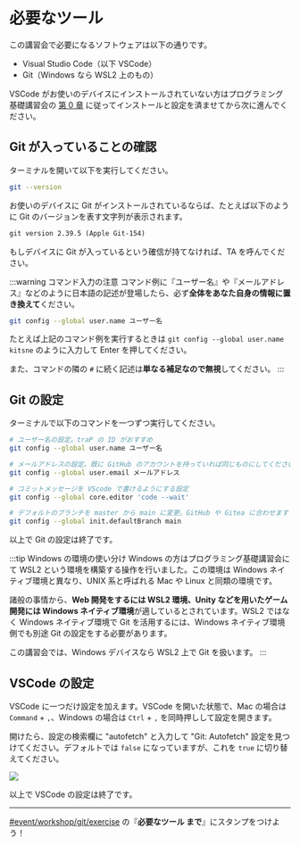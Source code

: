 # 必要なツール

この講習会で必要になるソフトウェアは以下の通りです。

- Visual Studio Code（以下 VSCode）
- Git（Windows なら WSL2 上のもの）

VSCode がお使いのデバイスにインストールされていない方はプログラミング基礎講習会の [第 0 章](https://pg-basic.trap.show/text/chapter-0/) に従ってインストールと設定を済ませてから次に進んでください。

## Git が入っていることの確認

ターミナルを開いて以下を実行してください。

```sh
git --version
```

お使いのデバイスに Git がインストールされているならば、たとえば以下のように Git のバージョンを表す文字列が表示されます。

```txt
git version 2.39.5 (Apple Git-154)
```

もしデバイスに Git が入っているという確信が持てなければ、TA を呼んでください。

:::warning コマンド入力の注意
コマンド例に『ユーザー名』や『メールアドレス』などのように日本語の記述が登場したら、必ず**全体をあなた自身の情報に置き換えて**ください。

```sh
git config --global user.name ユーザー名
```

たとえば上記のコマンド例を実行するときは `git config --global user.name kitsne` のように入力して Enter を押してください。

また、コマンドの隣の `#` に続く記述は**単なる補足なので無視**してください。
:::

## Git の設定

ターミナルで以下のコマンドを一つずつ実行してください。

```sh
# ユーザー名の設定。traP の ID がおすすめ
git config --global user.name ユーザー名

# メールアドレスの設定。既に GitHub のアカウントを持っていれば同じものにしてください
git config --global user.email メールアドレス

# コミットメッセージを VScode で書けるようにする設定
git config --global core.editor 'code --wait'

# デフォルトのブランチを master から main に変更。GitHub や Gitea に合わせます
git config --global init.defaultBranch main
```

以上で Git の設定は終了です。

:::tip Windows の環境の使い分け
Windows の方はプログラミング基礎講習会にて WSL2 という環境を構築する操作を行いました。この環境は Windows ネイティブ環境と異なり、UNIX 系と呼ばれる Mac や Linux と同類の環境です。

諸般の事情から、**Web 開発をするには WSL2 環境、Unity などを用いたゲーム開発には Windows ネイティブ環境**が適しているとされています。WSL2 ではなく Windows ネイティブ環境で Git を活用するには、Windows ネイティブ環境側でも別途 Git の設定をする必要があります。

この講習会では、Windows デバイスなら WSL2 上で Git を扱います。
:::

## VSCode の設定

VSCode に一つだけ設定を加えます。VSCode を開いた状態で、Mac の場合は `Command` + `,`、Windows の場合は `Ctrl` + `,` を同時押しして設定を開きます。

開けたら、設定の検索欄に "autofetch" と入力して "Git: Autofetch" 設定を見つけてください。デフォルトでは `false` になっていますが、これを `true` に切り替えてください。

![](https://md.trap.jp/uploads/upload_548a7000d4128b08a7a36fcd1efec2ac.png)

以上で VSCode の設定は終了です。

---

[#event/workshop/git/exercise](https://q.trap.jp/channels/event/workshop/git/exercise) の『**必要なツール まで**』にスタンプをつけよう！
